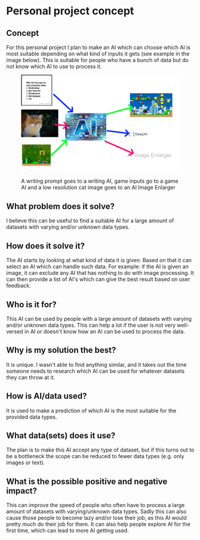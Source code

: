 # Personal project concept

## Concept

For this personal project I plan to make an AI which can choose which AI is most suitable depending on what kind of inputs it gets (see example in the image below). This is suitable for people who have a bunch of data but do not know which AI to use to process it.

<figure><img src="../.gitbook/assets/image (3) (1) (1).png" alt="An AI that chooses which AI to use depending on input data"><figcaption><p>A writing prompt goes to a writing AI, game inputs go to a game AI and a low resolution cat image goes to an AI Image Enlarger</p></figcaption></figure>

## What problem does it solve?

I believe this can be useful to find a suitable AI for a large amount of datasets with varying and/or unknown data types.&#x20;

## How does it solve it?

The AI starts by looking at what kind of data it is given. Based on that it can select an AI which can handle such data. For example: if the AI is given an image, it can exclude any AI that has nothing to do with image processing. It can then provide a list of AI's which can give the best result based on user feedback.

## Who is it for?

This AI can be used by people with a large amount of datasets with varying and/or unknown data types. This can help a lot if the user is not very well-versed in AI or doesn't know how an AI can be used to process the data.

## Why is my solution the best?

It is unique. I wasn't able to find anything similar, and it takes out the time someone needs to research which AI can be used for whatever datasets they can throw at it.

## How is AI/data used?

It is used to make a prediction of which AI is the most suitable for the provided data types.

## What data(sets) does it use?

The plan is to make this AI accept any type of dataset, but if this turns out to be a bottleneck the scope can be reduced to fewer data types (e.g. only images or text).

## What is the possible positive and negative impact?

This can improve the speed of people who often have to process a large amount of datasets with varying/unknown data types. Sadly this can also cause those people to become lazy and/or lose their job, as this AI would pretty much do their job for them. It can also help people explore AI for the first time, which can lead to more AI getting used.

